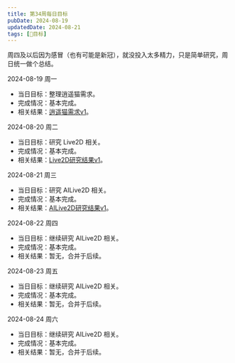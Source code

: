 ```yaml
---
title: 第34周每日目标
pubDate: 2024-08-19
updatedDate: 2024-08-21
tags: [📆目标]
---
```


周四及以后因为感冒（也有可能是新冠），就没投入太多精力，只是简单研究，周日统一做个总结。

2024-08-19 周一

- 当日目标：整理逍遥猫需求。
- 完成情况：基本完成。
- 相关结果：[逍遥猫需求v1](/lab/20240819b-xycat-req-v1)。

2024-08-20 周二

- 当日目标：研究 Live2D 相关。
- 完成情况：基本完成。
- 相关结果：[Live2D研究结果v1](/lab/20240820b-live2d-research-v1)。

2024-08-21 周三

- 当日目标：研究 AILive2D 相关。
- 完成情况：基本完成。
- 相关结果：[AILive2D研究结果v1](/lab/20240821c-ai-live2d-research-v1)。

2024-08-22 周四

- 当日目标：继续研究 AILive2D 相关。
- 完成情况：基本完成。
- 相关结果：暂无，合并于后续。

2024-08-23 周五

- 当日目标：继续研究 AILive2D 相关。
- 完成情况：基本完成。
- 相关结果：暂无，合并于后续。

2024-08-24 周六

- 当日目标：继续研究 AILive2D 相关。
- 完成情况：基本完成。
- 相关结果：暂无，合并于后续。
